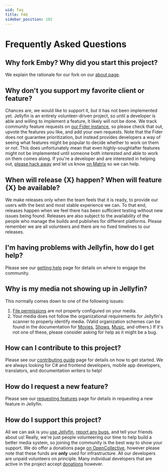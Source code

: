 ```yaml
---
uid: faq
title: FAQ
sidebar_position: 102
---
```


# Frequently Asked Questions

## Why fork Emby? Why did you start this project?

We explain the rationale for our fork on our [about page](/docs/general/about).

## Why don't you support my favorite client or feature?

Chances are, we would like to support it, but it has not been implemented yet.
Jellyfin is an entirely volunteer-driven project, so until a developer is able and willing to implement a feature, it likely will not be done.
We track community feature requests on [our Fider instance](https://features.jellyfin.org), so please check that out, upvote the features you like, and add your own requests. Note that the Fider does not guarantee prioritization, but instead provides developers a way of seeing what features might be popular to decide whether to work on them or not. This does unfortunately mean that even highly-soughtafter features might not be implemented until someone both interested and able to work on them comes along.
If you're a developer and are interested in helping out, [please hack away](/docs/general/contributing) and let us know [on Matrix](/docs/general/getting-help) so we can help.

## When will release \{X} happen? When will feature \{X} be available?

We make releases only when the team feels that it is ready, to provide our users with the best and most stable experience we can.
To that end, releases happen when we feel there has been sufficient testing without new issues being found.
Releases are also subject to the availability of the people who manage the builds and publishes for different platforms. Please remember we are all volunteers and there are no fixed timelines to our releases.

## I'm having problems with Jellyfin, how do I get help?

Please see our [getting help](/docs/general/getting-help) page for details on where to engage the community.

## Why is my media not showing up in Jellyfin?

This normally comes down to one of the following issues:

1. [File permissions](https://wikipedia.org/wiki/File-system_permissions) are not properly configured on your media.
2. Your media does not follow the organizational requirements for Jellyfin's scanner to properly identify media. (Valid organization schemes can be found in the documentation for [Movies](/docs/general/media/movies), [Shows](/docs/general/media/shows), [Music](/docs/general/media/music), and others.)
   If it's not one of these, please consider asking for help as it might be a bug.

## How can I contribute to this project?

Please see our [contributing guide](/docs/general/contributing) page for details on how to get started.
We are always looking for C# and frontend developers, mobile app developers, translators, and documentation writers to help!

## How do I request a new feature?

Please see our [requesting features](/docs/general/contributing/issues#requesting-features) page for details in requesting a new feature in Jellyfin.

## How do I support this project?

All we can ask is you [use Jellyfin](/docs/general/installation), [report any bugs](/docs/general/contributing/issues#reporting-bugs), and tell your friends about us!
Really, we're just people volunteering our time to help build a better media system, so joining the community is the best way to show your support.
We do offer a donations page [on OpenCollective](https://opencollective.com/jellyfin), however please note that these funds are **only** used for infrastructure. All our developers are unpaid volunteers on principle. Many individual developers that are active in the project accept [donations](/docs/general/contributing/direct-donations.mdx) however.
